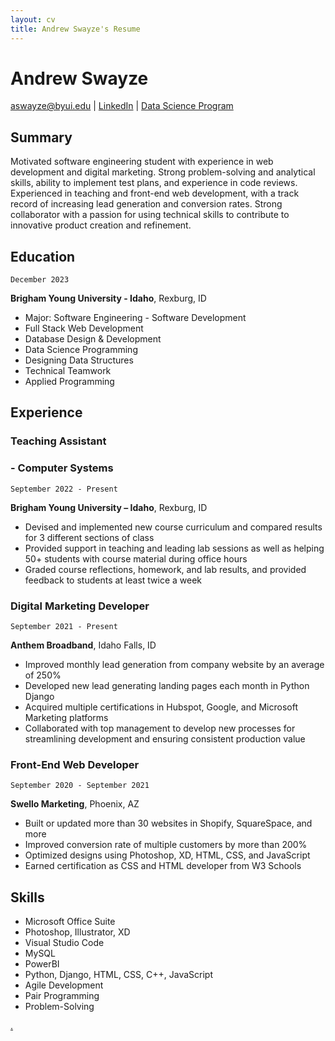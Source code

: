 ```yaml
---
layout: cv
title: Andrew Swayze's Resume
---
```


# Andrew Swayze

<div id="webaddress">
<a href="mailto:aswayze@byui.edu">aswayze@byui.edu</a>
| <a href="https://www.linkedin.com/in/andrewswayze/">LinkedIn</a>
| <a href="https://byuidatascience.github.io/development.html">Data Science Program</a>
</div>

## Summary

Motivated software engineering student with experience in web development and digital marketing. Strong problem-solving and analytical skills, ability to implement test plans, and experience in code reviews. Experienced in teaching and front-end web development, with a track record of increasing lead generation and conversion rates. Strong collaborator with a passion for using technical skills to contribute to innovative product creation and refinement.

## Education

`December 2023`

**Brigham Young University - Idaho**, Rexburg, ID

- Major: Software Engineering - Software Development
- Full Stack Web Development
- Database Design & Development
- Data Science Programming
- Designing Data Structures
- Technical Teamwork
- Applied Programming

## Experience

### Teaching Assistant

### - Computer Systems

`September 2022 - Present`

**Brigham Young University – Idaho**, Rexburg, ID

- Devised and implemented new course curriculum and compared results for 3 different sections of class
- Provided support in teaching and leading lab sessions as well as helping 50+ students with course material during office hours
- Graded course reflections, homework, and lab results, and provided feedback to students at least twice a week

### Digital Marketing Developer

`September 2021 - Present`

**Anthem Broadband**, Idaho Falls, ID

- Improved monthly lead generation from company website by an average of 250%
- Developed new lead generating landing pages each month in Python Django
- Acquired multiple certifications in Hubspot, Google, and Microsoft Marketing platforms
- Collaborated with top management to develop new processes for streamlining development and ensuring consistent production value

### Front-End Web Developer

`September 2020 - September 2021`

**Swello Marketing**, Phoenix, AZ

- Built or updated more than 30 websites in Shopify, SquareSpace, and more
- Improved conversion rate of multiple customers by more than 200%
- Optimized designs using Photoshop, XD, HTML, CSS, and JavaScript
- Earned certification as CSS and HTML developer from W3 Schools

## Skills

- Microsoft Office Suite
- Photoshop, Illustrator, XD
- Visual Studio Code
- MySQL
- PowerBI
- Python, Django, HTML, CSS, C++, JavaScript
- Agile Development
- Pair Programming
- Problem-Solving

<a href="docs\_layouts\resume.html">.</a>

<!-- ### Footer

Last updated: March 2023 -->
